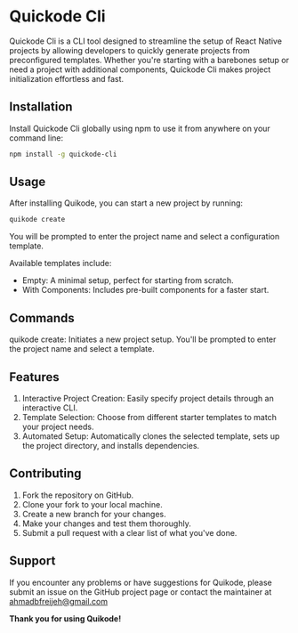 # Quickode Cli

Quickode Cli is a CLI tool designed to streamline the setup of React Native projects by allowing developers to quickly generate projects from preconfigured templates. Whether you're starting with a barebones setup or need a project with additional components, Quickode Cli makes project initialization effortless and fast.

## Installation

Install Quickode Cli globally using npm to use it from anywhere on your command line:

```bash
npm install -g quickode-cli
```

## Usage

After installing Quikode, you can start a new project by running:

```bash
quikode create
```

You will be prompted to enter the project name and select a configuration template.

Available templates include:

- Empty: A minimal setup, perfect for starting from scratch.
- With Components: Includes pre-built components for a faster start.

## Commands

quikode create: Initiates a new project setup. You'll be prompted to enter the project name and select a template.

## Features

1. Interactive Project Creation: Easily specify project details through an interactive CLI.
2. Template Selection: Choose from different starter templates to match your project needs.
3. Automated Setup: Automatically clones the selected template, sets up the project directory, and installs dependencies.

## Contributing

1. Fork the repository on GitHub.
2. Clone your fork to your local machine.
3. Create a new branch for your changes.
4. Make your changes and test them thoroughly.
5. Submit a pull request with a clear list of what you've done.

## Support

If you encounter any problems or have suggestions for Quikode, please submit an issue on the GitHub project page or contact the maintainer at ahmadbfreijeh@gmail.com

**Thank you for using Quikode!**
